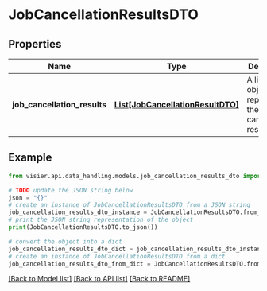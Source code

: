 # JobCancellationResultsDTO


## Properties

Name | Type | Description | Notes
------------ | ------------- | ------------- | -------------
**job_cancellation_results** | [**List[JobCancellationResultDTO]**](JobCancellationResultDTO.md) | A list of objects representing the job cancellation results. | [optional] 

## Example

```python
from visier.api.data_handling.models.job_cancellation_results_dto import JobCancellationResultsDTO

# TODO update the JSON string below
json = "{}"
# create an instance of JobCancellationResultsDTO from a JSON string
job_cancellation_results_dto_instance = JobCancellationResultsDTO.from_json(json)
# print the JSON string representation of the object
print(JobCancellationResultsDTO.to_json())

# convert the object into a dict
job_cancellation_results_dto_dict = job_cancellation_results_dto_instance.to_dict()
# create an instance of JobCancellationResultsDTO from a dict
job_cancellation_results_dto_from_dict = JobCancellationResultsDTO.from_dict(job_cancellation_results_dto_dict)
```
[[Back to Model list]](../README.md#documentation-for-models) [[Back to API list]](../README.md#documentation-for-api-endpoints) [[Back to README]](../README.md)


